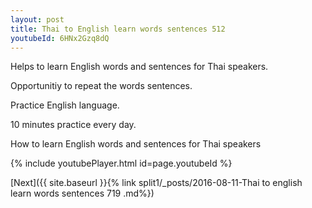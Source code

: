 ```yaml
---
layout: post
title: Thai to English learn words sentences 512 
youtubeId: 6HNx2Gzq8dQ
---
```

 
 
Helps to learn English words and sentences for Thai speakers.

Opportunitiy to repeat the words sentences. 

Practice English language. 
 
10 minutes practice every day. 
 
How to learn English words and sentences for Thai speakers 
 
{% include youtubePlayer.html id=page.youtubeId %}
 
 
[Next]({{ site.baseurl }}{% link  split1/_posts/2016-08-11-Thai to english learn words sentences 719 .md%})
 
